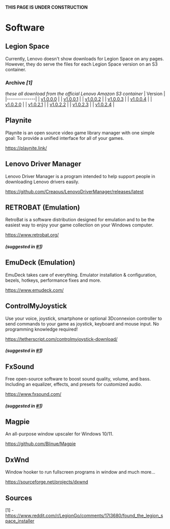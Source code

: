 #### THIS PAGE IS UNDER CONSTRUCTION
# Software
## Legion Space
Currently, Lenovo doesn't show downloads for Legion Space on any pages. However, they do serve the files for each Legion Space version on an S3 container.

### Archive *[1]*
*these all download from the official Lenovo Amazon S3 container*
| Version | 
|--------------|
| [v1.0.0.0](https://s3.service.lenovo.com/legion/cms/v01.00.00.00/legionspace.exe) |
| [v1.0.0.1](https://s3.service.lenovo.com/legion/cms/v01.00.00.01/legionspace.exe) |
| [v1.0.0.2](https://s3.service.lenovo.com/legion/cms/v01.00.00.02/legionspace.exe) |
| [v1.0.0.3](https://s3.service.lenovo.com/legion/cms/v01.00.00.03/legionspace.exe) |
| [v1.0.0.4](https://s3.service.lenovo.com/legion/cms/v01.00.00.04/legionspace.exe) |
| [v1.0.2.0](https://s3.service.lenovo.com/legion/cms/v01.00.02.00/legionspace.exe) |
| [v1.0.2.1](https://s3.service.lenovo.com/legion/cms/v01.00.02.01/legionspace.exe) |
| [v1.0.2.2](https://s3.service.lenovo.com/legion/cms/v01.00.02.02/legionspace.exe) |
| [v1.0.2.3](https://s3.service.lenovo.com/legion/cms/v01.00.02.03/legionspace.exe) |
| [v1.0.2.4](https://s3.service.lenovo.com/legion/cms/v01.00.02.04/legionspace.exe) |

## Playnite
Playnite is an open source video game library manager with one simple goal: To provide a unified interface for all of your games.

https://playnite.link/

## Lenovo Driver Manager
Lenovo Driver Manager is a program intended to help support people in downloading Lenovo drivers easily.

https://github.com/Creaous/LenovoDriverManager/releases/latest

## RETROBAT (Emulation)
RetroBat is a software distribution designed for emulation and to be the easiest way to enjoy your game collection on your Windows computer.

https://www.retrobat.org/

##### (suggested in [#1](https://github.com/Creaous/Legion-Go-Resources/issues/1))

## EmuDeck (Emulation)
EmuDeck takes care of everything. Emulator installation & configuration, bezels, hotkeys, performance fixes and more.

https://www.emudeck.com/

## ControlMyJoystick
Use your voice, joystick, smartphone or optional 3Dconnexion controller to send commands to your game as joystick, keyboard and mouse input. No programming knowledge required!

https://tetherscript.com/controlmyjoystick-download/

##### (suggested in [#1](https://github.com/Creaous/Legion-Go-Resources/issues/1))

## FxSound
Free open-source software to boost sound quality, volume, and bass. Including an equalizer, effects, and presets for customized audio.

https://www.fxsound.com/

##### (suggested in [#1](https://github.com/Creaous/Legion-Go-Resources/issues/1))

## Magpie
An all-purpose window upscaler for Windows 10/11.

https://github.com/Blinue/Magpie

## DxWnd
Window hooker to run fullscreen programs in window and much more...

https://sourceforge.net/projects/dxwnd

## Sources
[1] - https://www.reddit.com/r/LegionGo/comments/17l3680/found_the_legion_space_installer

